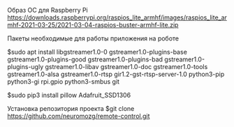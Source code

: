 Образ ОС для Raspberry Pi
https://downloads.raspberrypi.org/raspios_lite_armhf/images/raspios_lite_armhf-2021-03-25/2021-03-04-raspios-buster-armhf-lite.zip

Пакеты необходимые для работы приложения на роботе

$sudo apt install libgstreamer1.0-0 gstreamer1.0-plugins-base gstreamer1.0-plugins-good gstreamer1.0-plugins-bad gstreamer1.0-plugins-ugly gstreamer1.0-libav gstreamer1.0-doc gstreamer1.0-tools gstreamer1.0-alsa gstreamer1.0-rtsp gir1.2-gst-rtsp-server-1.0 python3-pip python3-gi rpi.gpio python3-smbus git

$sudo pip3 install pillow Adafruit_SSD1306

Установка репозитория проекта
$git clone https://github.com/neuromozg/remote-control.git
